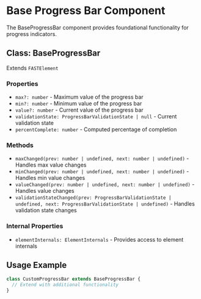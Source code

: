 # Base Progress Bar Component

The BaseProgressBar component provides foundational functionality for progress indicators.

## Class: BaseProgressBar

Extends `FASTElement`

### Properties

- `max?: number` - Maximum value of the progress bar
- `min?: number` - Minimum value of the progress bar
- `value?: number` - Current value of the progress bar
- `validationState: ProgressBarValidationState | null` - Current validation state
- `percentComplete: number` - Computed percentage of completion

### Methods

- `maxChanged(prev: number | undefined, next: number | undefined)` - Handles max value changes
- `minChanged(prev: number | undefined, next: number | undefined)` - Handles min value changes
- `valueChanged(prev: number | undefined, next: number | undefined)` - Handles value changes
- `validationStateChanged(prev: ProgressBarValidationState | undefined, next: ProgressBarValidationState | undefined)` - Handles validation state changes

### Internal Properties

- `elementInternals: ElementInternals` - Provides access to element internals

## Usage Example

```typescript
class CustomProgressBar extends BaseProgressBar {
  // Extend with additional functionality
}
```
